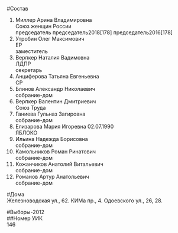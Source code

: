 #Состав  
1. Миллер Арина Владимировна  
    Союз женщин России  
    председатель председатель2018[178] председатель2016[178]  
2. Утробин Олег Максимович  
    ЕР  
    заместитель  
3. Верпкер Наталия Вадимовна  
    ЛДПР  
    секретарь  
4. Анциферова Татьяна Евгеньевна  
    СР  
5. Блинов Александр Николаевич  
    собрание-дом  
6. Верпкер Валентин Дмитриевич  
    Союз Труда  
7. Ганиева Гульназ Загировна  
    собрание-дом  
8. Елизарова Мария Игоревна 02.07.1990  
    ЯБЛОКО  
9. Ильина Надежда Борисовна  
    собрание-дом  
10. Камольников Роман Ринатович  
    собрание-дом  
11. Кожанчиков Анатолий Витальевич  
    собрание-дом  
12. Романов Артур Анатольевич  
    собрание-дом  
  
#Дома  
Железноводская ул.,   62. КИМа пр.,   4. Одоевского ул.,     26, 28.  
  
#Выборы-2012  
##Номер УИК  
146  
